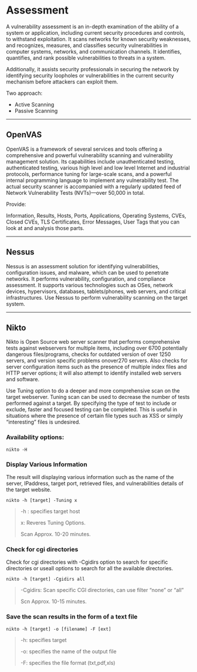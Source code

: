 # Assessment

A vulnerability assessment is an in-depth examination of the ability of a system or application, including current security procedures and controls, to withstand exploitation. It scans networks for known security weaknesses, and recognizes, measures, and classifies security vulnerabilities in computer systems, networks, and communication channels. It identifies, quantifies, and rank possible vulnerabilities to threats in a system.&#x20;

Additionally, it assists security professionals in securing the network by identifying security loopholes or vulnerabilities in the current security mechanism before attackers can exploit them.&#x20;

Two approach:&#x20;

* Active Scanning&#x20;
* Passive Scanning

***

## OpenVAS

OpenVAS is a framework of several services and tools offering a comprehensive and powerful vulnerability scanning and vulnerability management solution. Its capabilities include unauthenticated testing, authenticated testing, various high level and low level Internet and industrial protocols, performance tuning for large-scale scans, and a powerful internal programming language to implement any vulnerability test. The actual security scanner is accompanied with a regularly updated feed of Network Vulnerability Tests (NVTs)—over 50,000 in total.

Provide:

Information, Results, Hosts, Ports, Applications, Operating Systems, CVEs, Closed CVEs, TLS Certificates, Error Messages, User Tags that you can look at and analysis those parts.

***

## Nessus

Nessus is an assessment solution for identifying vulnerabilities, configuration issues, and malware, which can be used to penetrate networks. It performs vulnerability, configuration, and compliance assessment. It supports various technologies such as OSes, network devices, hypervisors, databases, tablets/phones, web servers, and critical infrastructures. Use Nessus to perform vulnerability scanning on the target system.

***

## Nikto

Nikto is Open Source web server scanner that performs comprehensive tests against webservers for multiple items, including over 6700 potentially dangerous files/programs, checks for outdated version of over 1250 servers, and version specific problems onover270 servers. Also checks for server configuration items such as the presence of multiple index files and HTTP server options; it will also attempt to identify installed web servers and software.

Use Tuning option to do a deeper and more comprehensive scan on the target webserver. Tuning scan can be used to decrease the number of tests performed against a target. By specifying the type of test to include or exclude, faster and focused testing can be completed. This is useful in situations where the presence of certain file types such as XSS or simply “interesting” files is undesired.

### Availability options:

```
nikto -H
```

### Display Various Information

The result will displaying various information such as the name of the server, IPaddress, target port, retrieved files, and vulnerabilities details of the target website.

```
nikto -h [target] -Tuning x
```

> -h : specifies target host&#x20;
>
> x: Reveres Tuning Options.&#x20;
>
> Scan Approx. 10-20 minutes.

### Check for cgi directories

Check for cgi directories with -Cgidirs option to search for specific directories or useall options to search for all the available directories.

```
nikto -h [target] -Cgidirs all
```

> -Cgidirs: Scan specific CGI directories, can use filter “none” or “all”&#x20;
>
> Scn Approx. 10-15 minutes.

### Save the scan results in the form of a text file

```
nikto -h [target] -o [filename] -F [ext]
```

> -h: specifies target
>
> -o: specifies the name of the output file&#x20;
>
> -F: specifies the file format (txt,pdf,xls)

